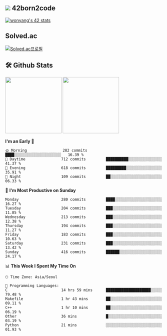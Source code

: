 
## <img src="https://img.shields.io/badge/-000000?style=flat&logo=42&logoColor=white"> 42born2code
[![wonyang's 42 stats](https://badge42.vercel.app/api/v2/cl5nhe5b6007809kydha7ht42/stats?cursusId=21&coalitionId=88)](https://profile.intra.42.fr/users/wonyang)

## Solved.ac
[![Solved.ac프로필](http://mazassumnida.wtf/api/v2/generate_badge?boj=bennyws)](https://solved.ac/bennyws)

## 🛠️ Github Stats
<p>
  <img height="180em" src="https://github-readme-stats-veggie-garden.vercel.app/api?username=gemstoneyang&show_icons=true&include_all_commits=true&bg_color=30,e96443,904e95&title_color=fff&text_color=fff">
  <img height="180em" src="https://github-readme-stats-veggie-garden.vercel.app/api/top-langs/?username=gemstoneyang&layout=compact&bg_color=30,e96443,904e95&title_color=fff&text_color=fff">
</p>

<!--START_SECTION:waka-->
**I'm an Early 🐤** 

```text
🌞 Morning                282 commits         ████░░░░░░░░░░░░░░░░░░░░░   16.39 % 
🌆 Daytime                712 commits         ██████████░░░░░░░░░░░░░░░   41.37 % 
🌃 Evening                618 commits         █████████░░░░░░░░░░░░░░░░   35.91 % 
🌙 Night                  109 commits         ██░░░░░░░░░░░░░░░░░░░░░░░   06.33 % 
```
📅 **I'm Most Productive on Sunday** 

```text
Monday                   280 commits         ████░░░░░░░░░░░░░░░░░░░░░   16.27 % 
Tuesday                  204 commits         ███░░░░░░░░░░░░░░░░░░░░░░   11.85 % 
Wednesday                213 commits         ███░░░░░░░░░░░░░░░░░░░░░░   12.38 % 
Thursday                 194 commits         ███░░░░░░░░░░░░░░░░░░░░░░   11.27 % 
Friday                   183 commits         ███░░░░░░░░░░░░░░░░░░░░░░   10.63 % 
Saturday                 231 commits         ███░░░░░░░░░░░░░░░░░░░░░░   13.42 % 
Sunday                   416 commits         ██████░░░░░░░░░░░░░░░░░░░   24.17 % 
```


📊 **This Week I Spent My Time On** 

```text
🕑︎ Time Zone: Asia/Seoul

💬 Programming Languages: 
C                        14 hrs 59 mins      ████████████████████░░░░░   79.48 % 
Makefile                 1 hr 43 mins        ██░░░░░░░░░░░░░░░░░░░░░░░   09.11 % 
C++                      1 hr 10 mins        ██░░░░░░░░░░░░░░░░░░░░░░░   06.19 % 
Other                    36 mins             █░░░░░░░░░░░░░░░░░░░░░░░░   03.19 % 
Python                   21 mins             ░░░░░░░░░░░░░░░░░░░░░░░░░   01.93 % 
```


<!--END_SECTION:waka-->
